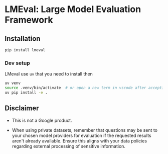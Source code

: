 # LMEval: Large Model Evaluation Framework

## Installation

```bash
pip install lmeval
```

### Dev setup

LMeval use `uv` that you need to install then

```bash
uv venv
source .venv/bin/activate  # or open a new term in vscode after accepting the new venv
uv pip install -e .
```

## Disclaimer

- This is not a Google product.

- When using private datasets, remember that questions may be sent to your chosen model providers for evaluation if the requested results aren't already available. Ensure this aligns with your data policies regarding external processing of sensitive information.
